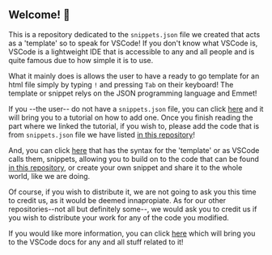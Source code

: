 ## Welcome! :wave:

This is a repository dedicated to the `snippets.json` file we created that acts as a 'template' so to speak for VSCode! If you don't know what VSCode is, VSCode is a lightweight IDE that is accessible to any and all people and is quite famous due to how simple it is to use. 

What it mainly does is allows the user to have a ready to go template for an html file simply by typing `!` and pressing `Tab` on their keyboard! The template or snippet relys on the JSON programming language and Emmet!

If you --the user-- do not have a `snippets.json` file, you can click [here](https://www.smashingmagazine.com/2021/06/custom-emmet-snippets-vscode/#creating-and-overwriting-snippets) and it will bring you to a tutorial on how to add one. Once you finish reading the part where we linked the tutorial, if you wish to, please add the code that is from `snippets.json` file we have listed [in this repository](https://github.com/TheUnknownGroup/VSCode-Snippets/blob/main/snippets.json)!

And, you can click [here](https://docs.emmet.io/abbreviations/syntax/) that has the syntax for the 'template' or as VSCode calls them, snippets, allowing you to build on to the code that can be found [in this repository](https://github.com/TheUnknownGroup/VSCode-Snippets/blob/main/snippets.json), or create your own snippet and share it to the whole world, like we are doing.

Of course, if you wish to distribute it, we are not going to ask you this time to credit us, as it would be deemed innapropiate. As for our other repositories--not all but definitely some--, we would ask you to credit us if you wish to distribute your work for any of the code you modified.

If you would like more information, you can click [here](https://code.visualstudio.com/docs) which will bring you to the VSCode docs for any and all stuff related to it!
